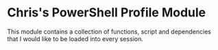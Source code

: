 # Chris's PowerShell Profile Module

This module contains a collection of functions, script and dependencies that I would like to be loaded into every session.

